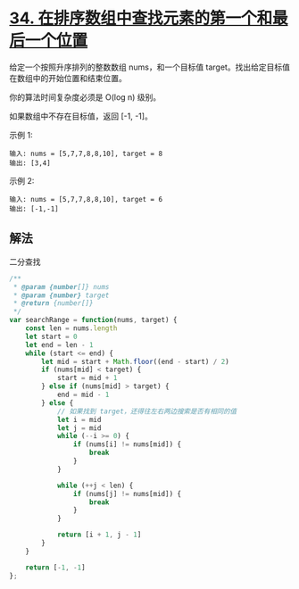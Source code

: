 # [34. 在排序数组中查找元素的第一个和最后一个位置](https://leetcode-cn.com/problems/find-first-and-last-position-of-element-in-sorted-array/)
给定一个按照升序排列的整数数组 nums，和一个目标值 target。找出给定目标值在数组中的开始位置和结束位置。

你的算法时间复杂度必须是 O(log n) 级别。

如果数组中不存在目标值，返回 [-1, -1]。

示例 1:
```
输入: nums = [5,7,7,8,8,10], target = 8
输出: [3,4]
```
示例 2:
```
输入: nums = [5,7,7,8,8,10], target = 6
输出: [-1,-1]
```
## 解法
二分查找
```js
/**
 * @param {number[]} nums
 * @param {number} target
 * @return {number[]}
 */
var searchRange = function(nums, target) {
    const len = nums.length
    let start = 0
    let end = len - 1
    while (start <= end) {
        let mid = start + Math.floor((end - start) / 2)
        if (nums[mid] < target) {
            start = mid + 1
        } else if (nums[mid] > target) {
            end = mid - 1
        } else {
            // 如果找到 target，还得往左右两边搜索是否有相同的值
            let i = mid
            let j = mid
            while (--i >= 0) {
                if (nums[i] != nums[mid]) {
                    break
                }
            }

            while (++j < len) {
                if (nums[j] != nums[mid]) {
                    break
                }
            }

            return [i + 1, j - 1]
        }
    }

    return [-1, -1]
};
```
